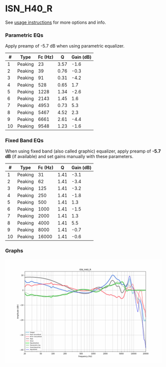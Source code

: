# ISN_H40_R
See [usage instructions](https://github.com/jaakkopasanen/AutoEq#usage) for more options and info.

### Parametric EQs
Apply preamp of -5.7 dB when using parametric equalizer.

|   # | Type    |   Fc (Hz) |    Q |   Gain (dB) |
|-----|---------|-----------|------|-------------|
|   1 | Peaking |        23 | 3.57 |        -1.6 |
|   2 | Peaking |        39 | 0.76 |        -0.3 |
|   3 | Peaking |        91 | 0.31 |        -4.2 |
|   4 | Peaking |       528 | 0.65 |         1.7 |
|   5 | Peaking |      1228 | 1.34 |        -2.6 |
|   6 | Peaking |      2143 | 1.45 |         1.6 |
|   7 | Peaking |      4953 | 0.73 |         5.3 |
|   8 | Peaking |      5467 | 4.52 |         2.3 |
|   9 | Peaking |      6661 | 2.61 |        -4.4 |
|  10 | Peaking |      9548 | 1.23 |        -1.6 |

### Fixed Band EQs
When using fixed band (also called graphic) equalizer, apply preamp of **-5.7 dB** (if available) and set gains manually with these parameters.

|   # | Type    |   Fc (Hz) |    Q |   Gain (dB) |
|-----|---------|-----------|------|-------------|
|   1 | Peaking |        31 | 1.41 |        -3.1 |
|   2 | Peaking |        62 | 1.41 |        -3.4 |
|   3 | Peaking |       125 | 1.41 |        -3.2 |
|   4 | Peaking |       250 | 1.41 |        -1.8 |
|   5 | Peaking |       500 | 1.41 |         1.3 |
|   6 | Peaking |      1000 | 1.41 |        -1.5 |
|   7 | Peaking |      2000 | 1.41 |         1.3 |
|   8 | Peaking |      4000 | 1.41 |         5.5 |
|   9 | Peaking |      8000 | 1.41 |        -0.7 |
|  10 | Peaking |     16000 | 1.41 |        -0.6 |

### Graphs
![](./ISN_H40_R.png)
